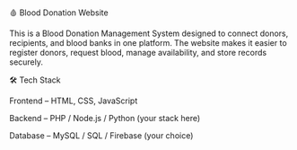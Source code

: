 🩸 Blood Donation Website

This is a Blood Donation Management System designed to connect donors, recipients, and blood banks in one platform.
The website makes it easier to register donors, request blood, manage availability, and store records securely.

🛠 Tech Stack

Frontend – HTML, CSS, JavaScript

Backend – PHP / Node.js / Python (your stack here)

Database – MySQL / SQL / Firebase (your choice)

